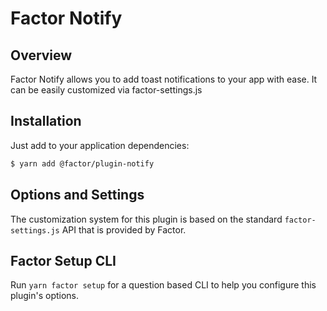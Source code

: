 # Factor Notify

## Overview

Factor Notify allows you to add toast notifications to your app with ease. It can be easily customized via factor-settings.js

## Installation

Just add to your application dependencies:

```bash
$ yarn add @factor/plugin-notify
```

## Options and Settings

The customization system for this plugin is based on the standard `factor-settings.js` API that is provided by Factor.

## Factor Setup CLI

Run `yarn factor setup` for a question based CLI to help you configure this plugin's options.
